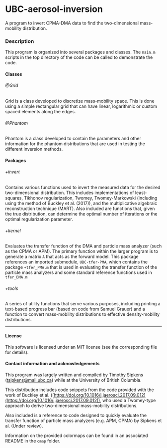 # UBC-aerosol-inversion

A program to invert CPMA-DMA data to find the two-dimensional
mass-mobility distribution.

### Description

This program is organized into several packages and classes. The `main.m`
scripts in the top directory of the code can be called to demonstrate
the code.

#### Classes

###### @Grid

Grid is a class developed to discretize mass-mobility space. This is
done using a simple rectangular grid that can have linear, logarithmic
or custom spaced elements along the edges.

###### @Phantom

Phantom is a class developed to contain the parameters and other information
for the phantom distributions that are used in testing the different inversion
methods.

#### Packages

###### +invert

Contains various functions used to invert the measured data for the desired
two-dimensional distribution. This includes implementations of least-squares,
Tikhonov regularization, Twomey, Twomey-Markowski (including using the method
of Buckley et al. (2017)), and the multiplicative algebraic reconstruction
technique (MART). Also included are functions that, given the true distribution,
can determine the optimal number of iterations or the optimal regularization
parameter.

###### +kernel

Evaluates the transfer function of the DMA and particle mass analyzer (such
as the CPMA or APM). The primary function within the larger program is to
generate a matrix `A` that acts as the forward model. This package references
an imported submodule, `UBC-tfer-PMA`, which contains the package `+tfer_PMA.m`
that is used in evaluating the transfer function of the particle mass
analyzers and some standard reference functions used in `tfer_DMA.m`

###### +tools

A series of utility functions that serve various purposes, including printing
a text-based progress bar (based on code from Samuel Grauer) and a function
to convert mass-mobility distributions to effective density-mobility
distributions.

----------------------------------------------------------------------

#### License

This software is licensed under an MIT license (see the corresponding file
for details).


#### Contact information and acknowledgements

This program was largely written and compiled by Timothy Sipkens
([tsipkens@mail.ubc.ca](mailto:tsipkens@mail.ubc.ca)) while at the
University of British Columbia.

This distribution includes code snippets from the code provided with
the work of Buckley et al.
([https://doi.org/10.1016/j.jaerosci.2017.09.012](https://doi.org/10.1016/j.jaerosci.2017.09.012)),
who used a Twomey-type approach to derive two-dimensional mass-mobility
distributions.

Also included is a reference to code designed to quickly evaluate
the transfer function of particle mass analyzers (e.g. APM, CPMA) by
Sipkens et al. (Under review).

Information on the provided colormaps can be found in an associated
README in the `cmap` folder.
